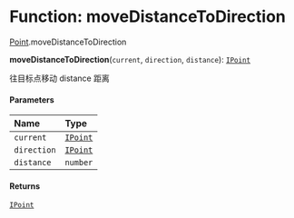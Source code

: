 # Function: moveDistanceToDirection

[Point](/en/auto-docs/fixed-layout-editor/modules/Point.md).moveDistanceToDirection

**moveDistanceToDirection**(`current`, `direction`, `distance`): [`IPoint`](/en/auto-docs/fixed-layout-editor/interfaces/IPoint.md)

往目标点移动 distance 距离

#### Parameters

| Name | Type |
| :------ | :------ |
| `current` | [`IPoint`](/en/auto-docs/fixed-layout-editor/interfaces/IPoint.md) |
| `direction` | [`IPoint`](/en/auto-docs/fixed-layout-editor/interfaces/IPoint.md) |
| `distance` | `number` |

#### Returns

[`IPoint`](/en/auto-docs/fixed-layout-editor/interfaces/IPoint.md)
